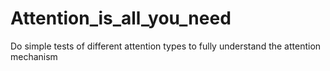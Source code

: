 # Attention_is_all_you_need
Do simple tests of different attention types to fully understand the attention mechanism
